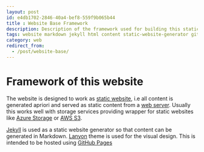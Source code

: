 ```yaml
---
layout: post
id: e4db1702-2846-40a4-bef8-559f9b065b44 
title : Website Base Framework 
description: Description of the framework used for building this static website 
tags: website markdown jekyll html content static-website-generator github-pages
category: web
redirect_from:
  - /post/website-base/
---
```


# Framework of this website

The website is designed to work as [static website](https://en.wikipedia.org/wiki/Static_web_page), i.e all content is generated apriori and served as static content from a [web server](https://en.wikipedia.org/wiki/Web_server). Usually this works well with storage services providing wrapper for static websites like [Azure Storage](https://docs.microsoft.com/en-us/azure/storage/blobs/storage-blob-static-website) or [AWS S3](https://docs.aws.amazon.com/AmazonS3/latest/dev/WebsiteHosting.html).

[Jekyll](https://jekyllrb.com/) is used as a static website generator so that content can be generated in Markdown. [Lanyon](http://lanyon.getpoole.com/) theme is used for the visual design. This is intended to be hosted using [GitHub Pages](https://help.github.com/en/github/working-with-github-pages/setting-up-a-github-pages-site-with-jekyll)